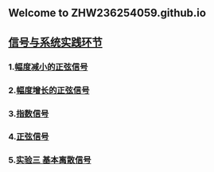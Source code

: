 ## Welcome to ZHW236254059.github.io


## [信号与系统实践环节](https://github.com/ZHW2362540598/my-blog)
### 1.[幅度减小的正弦信号](https://github.com/ZHW2362540598/my-blog/blob/main/%E5%B9%85%E5%BA%A6%E5%87%8F%E5%B0%8F%E7%9A%84%E6%AD%A3%E5%BC%A6%E4%BF%A1%E5%8F%B7.py)
### 2.[幅度增长的正弦信号](https://github.com/ZHW2362540598/my-blog/blob/main/%E5%B9%85%E5%BA%A6%E5%A2%9E%E9%95%BF%E7%9A%84%E6%AD%A3%E5%BC%A6%E4%BF%A1%E5%8F%B7.py)
### 3.[指数信号](https://github.com/ZHW2362540598/my-blog/blob/main/%E6%8C%87%E6%95%B0%E4%BF%A1%E5%8F%B7.py)
### 4.[正弦信号](https://github.com/ZHW2362540598/my-blog/blob/main/%E6%AD%A3%E5%BC%A6%E4%BF%A1%E5%8F%B7.py)
### 5.[实验三 基本离散信号](https://github.com/ZHW2362540598/my-blog/blob/main/%E5%AE%9E%E9%AA%8C%E4%B8%89.py)
